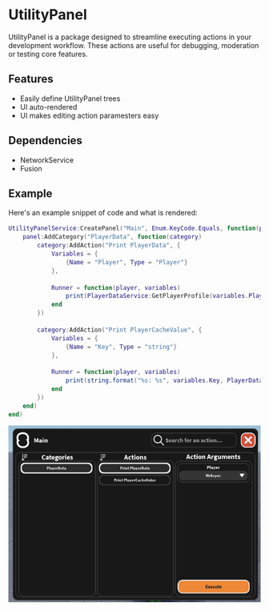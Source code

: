 # UtilityPanel

UtilityPanel is a package designed to streamline executing actions in your development workflow.  These actions
are useful for debugging, moderation or testing core features.

## Features
* Easily define UtilityPanel trees
* UI auto-rendered
* UI makes editing action paramesters easy

## Dependencies
* NetworkService
* Fusion

## Example

Here's an example snippet of code and what is rendered:
```lua
UtilityPanelService:CreatePanel("Main", Enum.KeyCode.Equals, function(panel)
	panel:AddCategory("PlayerData", function(category)
		category:AddAction("Print PlayerData", {
			Variables = {
				{Name = "Player", Type = "Player"}
			},

			Runner = function(player, variables)
				print(PlayerDataService:GetPlayerProfile(variables.Player):GetMutableData())
			end
		})

		category:AddAction("Print PlayerCacheValue", {
			Variables = {
				{Name = "Key", Type = "string"}
			},

			Runner = function(player, variables)
				print(string.format("%s: %s", variables.Key, PlayerDataService:GetCacheValue(player, variables.Key)))
			end
		})
	end)
end)
```

![Example](../.img/UtilityPanel.png)